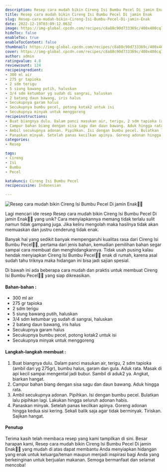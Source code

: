 ```yaml
---
description: Resep cara mudah bikin Cireng Isi Bumbu Pecel Di jamin Enak"
title: Resep cara mudah bikin Cireng Isi Bumbu Pecel Di jamin Enak
slug: Resep-cara-mudah-bikin-Cireng-Isi-Bumbu-Pecel-Di-jamin-Enak
date: 2022-12-19T03:09:12.063Z
image: https://img-global.cpcdn.com/recipes/c8a88c90d733369c/400x400cq70/photo.jpg
hideToc: false
enableToc: true
enableTocContent: false
thumbnail: https://img-global.cpcdn.com/recipes/c8a88c90d733369c/400x400cq70/photo.jpg
cover: https://img-global.cpcdn.com/recipes/c8a88c90d733369c/400x400cq70/photo.jpg
author: admin
ratingvalue: 4.8
reviewcount: 124
recipeingredient:
- 300 ml air
- 275 gr tapioka
- 2 sdm terigu
- 5 siung bawang putih, haluskan
- 3/4 sdm ketumbar yg sudah di sangrai, haluskan
- 2 batang daun bawang, iris halus
- Secukupnya garam halus
- Secukupnya bumbu pecel, potong kotak2 untuk isi
- Secukupnya minyak untuk menggoreng
recipeinstructions:
- Buat biangnya dulu. Dalam panci masukan air, terigu, 2 sdm tapioka (ambil dari yg 275gr), bumbu halus, garam dan gula. Aduk rata. Masak di api kecil sampai mengental jadi bubur. Sambil di aduk2 ya. Angkat, biarkan hangat.
- Campur bahan biang dengan sisa sagu dan daun bawang. Aduk hingga rata.
- Ambil secukupnya adonan. Pipihkan. Isi dengan bumbu pecel. Bulatkan lalu pipihkan lagi. Lakukan hingga seluruh adonan habis.
- Panaskan minyak. Setelah panas kecilkan apinya. Goreng adonan hingga kedua sisi kering. Sekali balik saja agar tidak berminyak. Tiriskan. Sajikan hangat.
categories:
- Resep

tags:
- Cireng
- Isi
- Bumbu
- Pecel

katakunci: Cireng Isi Bumbu Pecel
recipecuisine: Indonesian

---
```


![Resep cara mudah bikin Cireng Isi Bumbu Pecel Di jamin Enak👩‍🍳](https://img-global.cpcdn.com/recipes/c8a88c90d733369c/400x400cq70/photo.jpg)

Lagi mencari ide resep Resep cara mudah bikin Cireng Isi Bumbu Pecel Di jamin Enak👩‍🍳 yang unik? Cara menyiapkannya memang tidak terlalu sulit namun tidak gampang juga. Jika keliru mengolah maka hasilnya tidak akan memuaskan dan justru cenderung tidak enak.

Banyak hal yang sedikit banyak mempengaruhi kualitas rasa dari Cireng Isi Bumbu Pecel👩‍🍳, pertama dari jenis bahan, kemudian pemilihan bahan segar sampai cara membuat dan menghidangkannya. Tidak usah pusing kalau hendak menyiapkan Cireng Isi Bumbu Pecel👩‍🍳 enak di rumah, karena asal sudah tahu triknya maka hidangan ini bisa jadi sajian spesial.

Di bawah ini ada beberapa cara mudah dan praktis untuk membuat Cireng Isi Bumbu Pecel👩‍🍳 yang siap dikreasikan.

<!--inarticleads1-->

#### Bahan-bahan :

- 300 ml air
- 275 gr tapioka
- 2 sdm terigu
- 5 siung bawang putih, haluskan
- 3/4 sdm ketumbar yg sudah di sangrai, haluskan
- 2 batang daun bawang, iris halus
- Secukupnya garam halus
- Secukupnya bumbu pecel, potong kotak2 untuk isi
- Secukupnya minyak untuk menggoreng

<!--inarticleads2-->

#### Langkah-langkah membuat :

1. Buat biangnya dulu. Dalam panci masukan air, terigu, 2 sdm tapioka (ambil dari yg 275gr), bumbu halus, garam dan gula. Aduk rata. Masak di api kecil sampai mengental jadi bubur. Sambil di aduk2 ya. Angkat, biarkan hangat.
1. Campur bahan biang dengan sisa sagu dan daun bawang. Aduk hingga rata.
1. Ambil secukupnya adonan. Pipihkan. Isi dengan bumbu pecel. Bulatkan lalu pipihkan lagi. Lakukan hingga seluruh adonan habis.
1. Panaskan minyak. Setelah panas kecilkan apinya. Goreng adonan hingga kedua sisi kering. Sekali balik saja agar tidak berminyak. Tiriskan. Sajikan hangat.

#### Penutup

Terima kasih telah membaca resep yang kami tampilkan di sini. Besar harapan kami, Resep cara mudah bikin Cireng Isi Bumbu Pecel Di jamin Enak👩‍🍳 yang mudah di atas dapat membantu Anda menyiapkan hidangan yang enak untuk keluarga/teman maupun menjadi inspirasi bagi Anda yang berkeinginan untuk berjualan makanan. Semoga bermanfaat dan selamat mencoba!